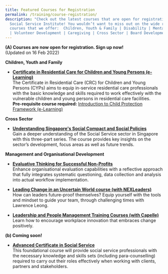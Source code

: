 ```yaml
---
title: Featured Courses for Registration
permalink: /training/course-registration/
description: "Check out the latest courses that are open for registration at the
  Social Service Institute! You wouldn’t want to miss out on the wide range of
  courses that we offer:  Children, Youth & Family | Disability | Mental Health
  | Volunteer Development | Caregiving | Cross Sector | Board Development "
---
```

**(A) Courses are now open for registration. Sign up now!**
<br>(Updated on 16 Feb 2022)

**Children, Youth and Family**

* **[Certificate in Residential Care for Children and Young Persons (e-Learning)](https://iltms.ssi.gov.sg/registration#/Course?coursecode=SCET315)**
<br>The Certificate in Residential Care (CRC) for Children and Young Persons (CYPs) aims to equip in-service residential care professionals with the basic knowledge and skills required to work effectively with the vulnerable children and young persons in residential care facilities. 
<br> **Pre-requisite course required:** [Introduction to Child Protection Framework (e-Learning)](https://iltms.ssi.gov.sg/registration#/Course?coursecode=SCYF435)


**Cross Sector**

* **[Understanding Singapore's Social Compact and Social Policies](https://iltms.ssi.gov.sg/registration#/Course?coursecode=SCRS400)**
<br> Gain a deeper understanding of the Social Service sector in Singapore with this three-part series. The course provides key insights on the sector’s development, focus areas as well as future trends. 

**Management and Organisational Development**

* **[Evaluative Thinking for Successful Non-Profits](https://iltms.ssi.gov.sg/registration/#/Course?coursecode=NMGT5992)**
<br> Enhance organisational evaluation capabilities with a reflective approach that fully integrates systematic questioning, data collection and analysis into actual workflow implementation. 


* **[Leading Change in an Uncertain World course (with NEXLeaders)](https://go.gov.sg/nexleadership)**
<br>How can leaders future-proof themselves? Equip yourself with the tools and mindset to guide your team, through challenging times with Lawrence Leong.


* **[Leadership and People Management Training Courses (with Capelle)](https://forms.office.com/r/MBdJgS9VLB)**
<br>Learn how to encourage workplace innovation that embraces change positively. 


**(b) Coming soon!**
* **[Advanced Certificate in Social Service](https://www.ssi.gov.sg/training/cet-programmes/advanced-certificate-in-social-service/)**
<br>This foundational course will provide social service professionals with the necessary knowledge and skills sets (including para-counselling) required to carry out their roles effectively when working with clients, partners and stakeholders.
